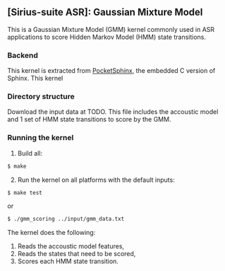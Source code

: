 ## [Sirius-suite ASR]: Gaussian Mixture Model

This is a Gaussian Mixture Model (GMM) kernel commonly used in ASR
applications to score Hidden Markov Model (HMM) state transitions.

### Backend
This kernel is extracted from
[PocketSphinx](http://cmusphinx.sourceforge.net), the embedded C version of
Sphinx. This kernel

### Directory structure
Download the input data at TODO. This file includes the accoustic model and 1
set of HMM state transitions to score by the GMM.

### Running the kernel
1. Build all:  
```bash
$ make
```
2. Run the kernel on all platforms with the default inputs:
```bash
$ make test
```
or
```bash
$ ./gmm_scoring ../input/gmm_data.txt
```
The kernel does the following:
  1. Reads the accoustic model features,
  2. Reads the states that need to be scored,
  3. Scores each HMM state transition.

